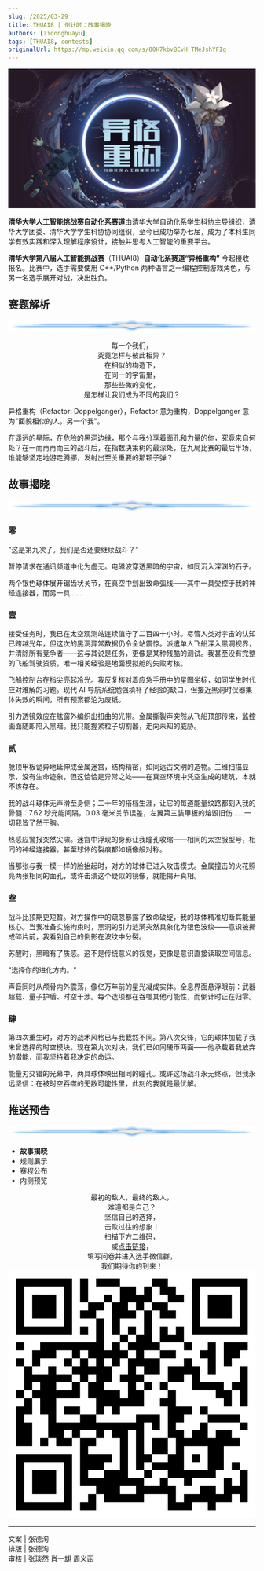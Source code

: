 ```yaml
---
slug: /2025/03-29
title: THUAI8 | 倒计时：故事揭晓
authors: [zidonghuayu]
tags: [THUAI8, contests]
originalUrl: https://mp.weixin.qq.com/s/80H7kbvBCvH_TMeJshYFIg
---
```


![赛事海报](img/1.webp)

**清华大学人工智能挑战赛自动化系赛道**由清华大学自动化系学生科协主导组织，清华大学团委、清华大学学生科协协同组织，至今已成功举办七届，成为了本科生同学有效实践和深入理解程序设计，接触并思考人工智能的重要平台。

**清华大学第八届人工智能挑战赛**（THUAI8）**自动化系赛道“异格重构”** 今起接收报名。比赛中，选手需要使用 C++/Python 两种语言之一编程控制游戏角色，与另一名选手展开对战，决出胜负。

<!--truncate-->

## 赛题解析

![图片](img/2.png)
<center>

每一个我们，  
究竟怎样与彼此相异？  
在相似的构造下，  
在同一的宇宙里，  
那些些微的变化，  
是怎样让我们成为不同的我们？
</center>

异格重构（Refactor: Doppelganger），Refactor 意为重构，Doppelganger 意为"面貌相似的人，另一个我"。

在遥远的星际，在危险的黑洞边缘，那个与我分享着面孔和力量的你，究竟来自何处？在一而再再而三的战斗后，在指数决策树的最深处，在九局比赛的最后半场，谁能够坚定地游走腾挪，发射出至关重要的那颗子弹？

## 故事揭晓

![图片](img/2.png)

### 零

"这是第九次了。我们是否还要继续战斗？"

暂停请求在通讯频道中化为虚无。电磁波穿透黑暗的宇宙，如同沉入深渊的石子。

两个银色球体展开锯齿状关节，在真空中划出致命弧线——其中一具受控于我的神经连接器，而另一具......

### 壹

接受任务时，我已在太空观测站连续值守了二百四十小时。尽管人类对宇宙的认知已跨越光年，但这次的黑洞异常数据仍令全站震惊。派遣单人飞船深入黑洞视界，并清除所有竞争者——这与其说是任务，更像是某种残酷的测试。我甚至没有完整的飞船驾驶资质，唯一相关经验是地面模拟舱的失败考核。

飞船控制台在指尖亮起冷光。我反复核对着应急手册中的星图坐标，如同学生时代应对难解的习题。现代 AI 导航系统勉强填补了经验的缺口，但接近黑洞时仪器集体失效的瞬间，所有预案都沦为废纸。

引力透镜效应在舷窗外编织出扭曲的光带。金属撕裂声突然从飞船顶部传来，监控画面随即陷入黑暗。我只能握紧粒子切割器，走向未知的威胁。

### 贰

舱顶甲板诡异地延伸成金属迷宫，结构精密，如同远古文明的造物。三维扫描显示，没有生命迹象，但这恰恰是异常之处——在真空环境中凭空生成的建筑，本就不该存在。

我的战斗球体无声滑至身侧；二十年的搭档生涯，让它的每道能量纹路都刻入我的骨髓：7.62 秒充能间隔，0.03 毫米关节误差，左翼第三装甲板的熔毁旧伤……一切我皆了然于胸。

热感应警报突然尖啸。迷宫中浮现的身影让我瞳孔收缩——相同的太空服型号，相同的神经连接器，甚至球体的裂痕都如镜像般对称。

当那张与我一模一样的脸抬起时，对方的球体已进入攻击模式。金属撞击的火花照亮两张相同的面孔，或许击溃这个疑似的镜像，就能揭开真相。

### 叁

战斗比预期更短暂。对方操作中的疏忽暴露了致命破绽，我的球体精准切断其能量核心。当我准备实施拘束时，黑洞的引力涟漪突然具象化为银色波纹——意识被撕成碎片前，我看到自己的倒影在波纹中分裂。

苏醒时，黑暗有了质感。这不是传统意义的视觉，更像是意识直接读取空间信息。

"选择你的进化方向。"

声音同时从颅骨内外震荡，像亿万年前的星光凝成实体。全息界面悬浮眼前：武器超载、量子护盾、时空干涉。每个选项都在吞噬其他可能性，而倒计时正在归零。

### 肆

第四次重生时，对方的战术风格已与我截然不同。第八次交锋，它的球体加载了我未曾选择的时空模块。现在第九次对决，我们已如同硬币两面——他承载着我放弃的潜能，而我坚持着我决定的命运。

能量刃交错的光幕中，两具球体映出相同的瞳孔。或许这场战斗永无终点，但我永远坚信：在被时空吞噬的无数可能性里，此刻的我就是最优解。

## 推送预告

![图片](img/2.png)

- **故事揭晓**
- 规则展示
- 赛程公布
- 内测预览

<center>

最初的敌人，最终的敌人，  
难道都是自己？  
坚信自己的选择，  
击败过往的想象！  
扫描下方二维码，  
或[点击链接](https://wenjuan.tsinghua.edu.cn/s/Qfyyiy)，  
填写问卷并进入选手微信群，  
我们期待你的到来！  
![报名二维码](img/3.png)</center>

---

文案 | 张德洵  
排版 | 张德洵  
审核 | 张琰然 肖一翃 周义函
